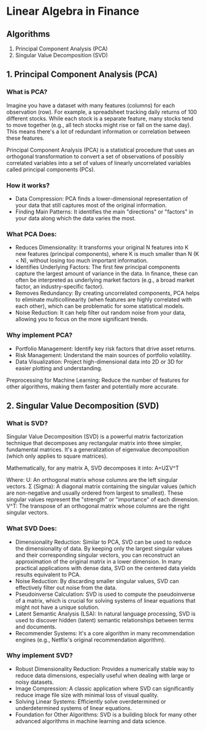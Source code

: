 # Linear Algebra in Finance

## Algorithms
1. Principal Component Analysis (PCA)
2. Singular Value Decomposition (SVD)

## 1. Principal Component Analysis (PCA)
### What is PCA?
Imagine you have a dataset with many features (columns) for each observation (row). For example, a spreadsheet tracking daily returns of 100 different stocks. While each stock is a separate feature, many stocks tend to move together (e.g., all tech stocks might rise or fall on the same day). This means there's a lot of redundant information or correlation between these features.

Principal Component Analysis (PCA) is a statistical procedure that uses an orthogonal transformation to convert a set of observations of possibly correlated variables into a set of values of linearly uncorrelated variables called principal components (PCs).

### How it works?
- Data Compression: PCA finds a lower-dimensional representation of your data that still captures most of the original information.
- Finding Main Patterns: It identifies the main "directions" or "factors" in your data along which the data varies the most.

### What PCA Does:
- Reduces Dimensionality: It transforms your original N features into K new features (principal components), where K is much smaller than N (K < N), without losing too much important information.
- Identifies Underlying Factors: The first few principal components capture the largest amount of variance in the data. In finance, these can often be interpreted as underlying market factors (e.g., a broad market factor, an industry-specific factor).
- Removes Redundancy: By creating uncorrelated components, PCA helps to eliminate multicollinearity (when features are highly correlated with each other), which can be problematic for some statistical models.
- Noise Reduction: It can help filter out random noise from your data, allowing you to focus on the more significant trends.

### Why implement PCA?
- Portfolio Management: Identify key risk factors that drive asset returns.
- Risk Management: Understand the main sources of portfolio volatility.
- Data Visualization: Project high-dimensional data into 2D or 3D for easier plotting and understanding.

Preprocessing for Machine Learning: Reduce the number of features for other algorithms, making them faster and potentially more accurate.

## 2. Singular Value Decomposition (SVD)
### What is SVD?
Singular Value Decomposition (SVD) is a powerful matrix factorization technique that decomposes any rectangular matrix into three simpler, fundamental matrices. It's a generalization of eigenvalue decomposition (which only applies to square matrices).

Mathematically, for any matrix A, SVD decomposes it into:
A=UΣV^T
 
Where:
U: An orthogonal matrix whose columns are the left singular vectors.
Σ (Sigma): A diagonal matrix containing the singular values (which are non-negative and usually ordered from largest to smallest). These singular values represent the "strength" or "importance" of each dimension.
V^T: The transpose of an orthogonal matrix whose columns are the right singular vectors.

### What SVD Does:
- Dimensionality Reduction: Similar to PCA, SVD can be used to reduce the dimensionality of data. By keeping only the largest singular values and their corresponding singular vectors, you can reconstruct an approximation of the original matrix in a lower dimension. In many practical applications with dense data, SVD on the centered data yields results equivalent to PCA.
- Noise Reduction: By discarding smaller singular values, SVD can effectively filter out noise from the data.
- Pseudoinverse Calculation: SVD is used to compute the pseudoinverse of a matrix, which is crucial for solving systems of linear equations that might not have a unique solution.
- Latent Semantic Analysis (LSA): In natural language processing, SVD is used to discover hidden (latent) semantic relationships between terms and documents.
- Recommender Systems: It's a core algorithm in many recommendation engines (e.g., Netflix's original recommendation algorithm).

### Why implement SVD?
- Robust Dimensionality Reduction: Provides a numerically stable way to reduce data dimensions, especially useful when dealing with large or noisy datasets.
- Image Compression: A classic application where SVD can significantly reduce image file size with minimal loss of visual quality.
- Solving Linear Systems: Efficiently solve overdetermined or underdetermined systems of linear equations.
- Foundation for Other Algorithms: SVD is a building block for many other advanced algorithms in machine learning and data science.